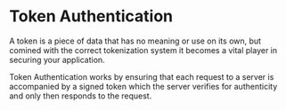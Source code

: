 # Token Authentication

A token is a piece of data that has no meaning or use on its own, but comined with the correct tokenization system it becomes a vital player in securing your application.

Token Authentication works by ensuring that each request to a server is accompanied by a signed token which the server verifies for authenticity and only then responds to the request.
